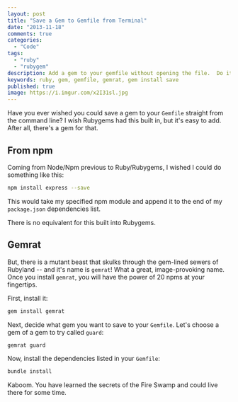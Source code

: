```yaml
---
layout: post
title: "Save a Gem to Gemfile from Terminal"
date: "2013-11-18"
comments: true
categories:
  - "Code"
tags:
  - "ruby"
  - "rubygem"
description: Add a gem to your gemfile without opening the file.  Do it straight from your terminal
keywords: ruby, gem, gemfile, gemrat, gem install save
published: true
image: https://i.imgur.com/x2I31sl.jpg
---
```


Have you ever wished you could save a gem to your `Gemfile` straight from the command line?  I wish Rubygems had this built in, but it's easy to add.  After all, there's a gem for that.

<!--more-->

## From npm

Coming from Node/Npm previous to Ruby/Rubygems, I wished I could do something like this:

```bash
npm install express --save
```

This would take my specified npm module and append it to the end of my `package.json` dependencies list.

There is no equivalent for this built into Rubygems.

## Gemrat

But, there is a mutant beast that skulks through the gem-lined sewers of Rubyland -- and it's name is `gemrat`!  What a great, image-provoking name.  Once you install `gemrat`, you will have the power of 20 npms at your fingertips.

First, install it:

```bash
gem install gemrat
```

Next, decide what gem you want to save to your `Gemfile`.  Let's choose a gem of a gem to try called `guard`:

```bash
gemrat guard
```

Now, install the dependencies listed in your `Gemfile`:

```bash
bundle install
```

Kaboom.  You have learned the secrets of the Fire Swamp and could live there for some time.

